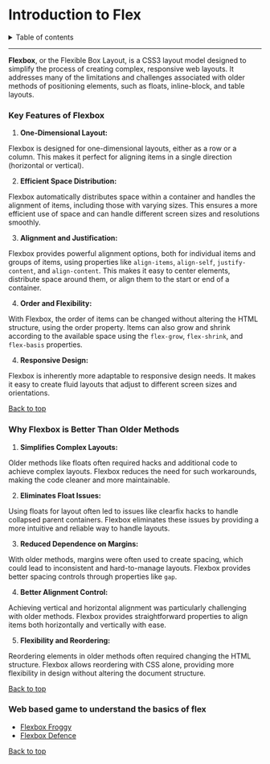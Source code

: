 # Introduction to Flex

<details>
<summary>Table of contents</summary>

- [Key Features of Flexbox](#key-features-of-flexbox)
- [Why Flexbox is Better Than Older Methods](#why-flexbox-is-better-than-older-methods)
- [Web based game to understand the basics of flex](#web-based-game-to-understand-the-basics-of-flex)
</details>

---

**Flexbox**, or the Flexible Box Layout, is a CSS3 layout model designed to simplify the process of creating complex, responsive web layouts. It addresses many of the limitations and challenges associated with older methods of positioning elements, such as floats, inline-block, and table layouts.

### Key Features of Flexbox

1. **One-Dimensional Layout:**

Flexbox is designed for one-dimensional layouts, either as a row or a column. This makes it perfect for aligning items in a single direction (horizontal or vertical).

2. **Efficient Space Distribution:**

Flexbox automatically distributes space within a container and handles the alignment of items, including those with varying sizes. This ensures a more efficient use of space and can handle different screen sizes and resolutions smoothly.

3. **Alignment and Justification:**

Flexbox provides powerful alignment options, both for individual items and groups of items, using properties like `align-items`, `align-self`, `justify-content`, and `align-content`. This makes it easy to center elements, distribute space around them, or align them to the start or end of a container.

4. **Order and Flexibility:**

With Flexbox, the order of items can be changed without altering the HTML structure, using the order property. Items can also grow and shrink according to the available space using the `flex-grow`, `flex-shrink`, and `flex-basis` properties.

4. **Responsive Design:**

Flexbox is inherently more adaptable to responsive design needs. It makes it easy to create fluid layouts that adjust to different screen sizes and orientations.

[Back to top](#introduction-to-flex)

### Why Flexbox is Better Than Older Methods

1. **Simplifies Complex Layouts:**

Older methods like floats often required hacks and additional code to achieve complex layouts. Flexbox reduces the need for such workarounds, making the code cleaner and more maintainable.

2. **Eliminates Float Issues:**

Using floats for layout often led to issues like clearfix hacks to handle collapsed parent containers. Flexbox eliminates these issues by providing a more intuitive and reliable way to handle layouts.

3. **Reduced Dependence on Margins:**

With older methods, margins were often used to create spacing, which could lead to inconsistent and hard-to-manage layouts. Flexbox provides better spacing controls through properties like `gap`.

4. **Better Alignment Control:**

Achieving vertical and horizontal alignment was particularly challenging with older methods. Flexbox provides straightforward properties to align items both horizontally and vertically with ease.

5. **Flexibility and Reordering:**

Reordering elements in older methods often required changing the HTML structure. Flexbox allows reordering with CSS alone, providing more flexibility in design without altering the document structure.

[Back to top](#introduction-to-flex)

### Web based game to understand the basics of flex

- [Flexbox Froggy](https://flexboxfroggy.com/#sv)
- [Flexbox Defence](http://www.flexboxdefense.com/)

[Back to top](#introduction-to-flex)
